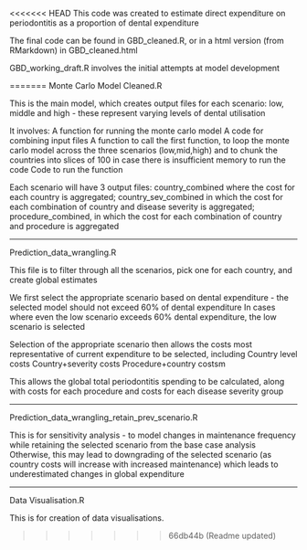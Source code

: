 <<<<<<< HEAD
This code was created to estimate direct expenditure on periodontitis as a proportion of dental expenditure

The final code can be found in GBD_cleaned.R, or in a html version (from RMarkdown) in GBD_cleaned.html

GBD_working_draft.R involves the initial attempts at model development

=======
Monte Carlo Model Cleaned.R

This is the main model, which creates output files for each scenario: low, middle and high - these represent varying levels of dental utilisation

It involves:
  A function for running the monte carlo model
  A code for combining input files
  A function to call the first function, to loop the monte carlo model across the three scenarios (low,mid,high) and to chunk the countries into slices of 100 in case
  there is insufficient memory to run the code
  Code to run the function

Each scenario will have 3 output files: 
  country_combined where the cost for each country is aggregated; 
  country_sev_combined in which the cost for each combination of country and disease severity is aggregated;
  procedure_combined, in which the cost for each combination of country and procedure is aggregated

------------------------------------------------------------------------------------------------------------------------------------------------------

Prediction_data_wrangling.R

This file is to filter through all the scenarios, pick one for each country, and create global estimates

We first select the appropriate scenario based on dental expenditure - the selected model should not exceed 60% of dental expenditure
  In cases where even the low scenario exceeds 60% dental expenditure, the low scenario is selected

Selection of the appropriate scenario then allows the costs most representative of current expenditure to be selected, including
  Country level costs
  Country+severity costs 
  Procedure+country costsm
  
This allows the global total periodontitis spending to be calculated, along with costs for each procedure and costs for each disease severity group

------------------------------------------------------------------------------------------------------------------------------------------------------

Prediction_data_wrangling_retain_prev_scenario.R

This is for sensitivity analysis - to model changes in maintenance frequency while retaining the selected scenario from the base case analysis
  Otherwise, this may lead to downgrading of the selected scenario (as country costs will increase with increased maintenance) which leads to underestimated
  changes in global expenditure


------------------------------------------------------------------------------------------------------------------------------------------------------

Data Visualisation.R

This is for creation of data visualisations.
  
>>>>>>> 66db44b (Readme updated)


